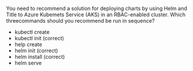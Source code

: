 You need to recommend a solution for deploying charts by using Helm and Title to Azure Kubemets Service (AKS) in an RBAC-enabled cluster.
Which threecommands should you recommend be run in sequence?

- kubectl create
- kubectl init (correct)
- help create
- helm init (correct)
- helm install (correct)
- helm serve

